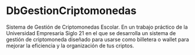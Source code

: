 # DbGestionCriptomonedas

Sistema de Gestión de Criptomonedas Escolar.
En un trabajo práctico de la Universidad Empresaria Siglo 21 en el que se desarrolla un sistema de gestión de criptomoneda diseñado para usarse como billetera o wallet para mejorar la eficiencia y la organización de tus criptos.
